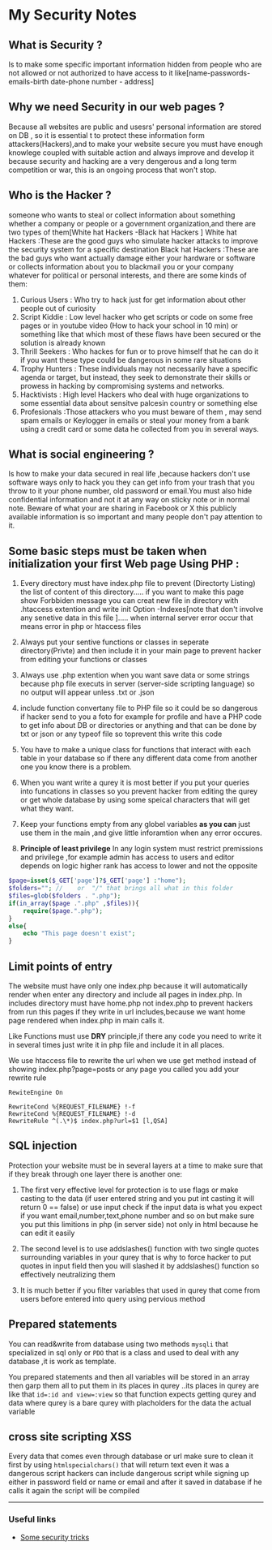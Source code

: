 # My Security Notes

## What is Security ?<br>

Is to make some specific important information hidden from people who are not allowed or not authorized to have access to it like[name-passwords-emails-birth date-phone number - address]

## Why we need Security in our web pages ?

Because all websites are public and usesrs' personal information are stored on DB , so it is essential t to protect these information form attackers(Hackers),and to make your website secure you must have enough knowlege coupled with suitable action and always improve and develop it because security and hacking are a very dengerous and a long term competition or war, this is an ongoing process that won't stop.

## Who is the Hacker ?

someone who wants to steal or collect information about something whether a company or people or a government organization,and there are two types of them[White hat Hackers -Black hat Hackers ]
White hat Hackers :These are the good guys who simulate hacker attacks to improve the security system for a specific destination
Black hat Hackers :These are the bad guys who want actually damage either your hardware or software or collects information about you to blackmail you or your company whatever for political or personal interests, and there are some kinds of them:

1. Curious Users : Who try to hack just for get information about other people out of curiosity
1. Script Kiddie : Low level hacker who get scripts or code on some free pages or in youtube video (How to hack your school in 10 min) or something like that which most of these flaws have been secured or the solution is already known
1. Thrill Seekers : Who hackes for fun or to prove himself that he can do it if you want these type could be dangerous in some rare situations
1. Trophy Hunters : These individuals may not necessarily have a specific agenda or target, but instead, they seek to demonstrate their skills or prowess in hacking by compromising systems and networks.
1. Hacktivists : High level Hackers who deal with huge organizations to some essential data about sensitve palcesin country or something else
1. Profesionals :Those attackers who you must beware of them , may send spam emails or Keylogger in emails or steal your money from a bank using a credit card or some data he collected from you in several ways.

## What is social engineering ?

Is how to make your data secured in real life ,because hackers don't use software ways only to hack you they can get info from your trash that you throw to it your phone number, old password or email.You must also hide confidential information and not it at any way on sticky note or in normal note.
Beware of what your are sharing in Facebook or X this publicly available information is so important and many people don't pay attention to it.

## Some basic steps must be taken when initialization your first Web page Using PHP :

1. Every directory must have index.php file to prevent (Directorty Listing) the list of content of this directory..... if you want to make this page show Forbbiden message you can creat new file in directory with .htaccess extention and write init Option -Indexes[note that don't involve any senetive data in this file ]..... when internal server error occur that means error in php or htaccess files
1. Always put your sentive functions or classes in seperate directory(Privte) and then include it in your main page to prevent hacker from editing your functions or classes
1. Always use .php extention when you want save data or some strings because php file executs in server (server-side scripting language) so no output will appear unless .txt or .json
1. include function convertany file to PHP file so it could be so dangerous if hacker send to you a foto for example for profile and have a PHP code to get info about DB or directories or anything and that can be done by txt or json or any typeof file so toprevent this write this code
1. You have to make a unique class for functions that interact with each table in your database so if there any different data come from another one you know there is a problem.
1. When you want write a qurey it is most better if you put your queries into funcations in classes so you
   prevent hacker from editing the qurey or get whole database by using some speical characters that will get
   what they want.

1. Keep your functions empty from any globel variables **as you can** just use them in the main ,and give little inforamtion
   when any error occures.

1. **Principle of least privilege** In any login system must restrict premissions and privilege ,for example admin has access to users and editor
   depends on logic higher rank has access to lower and not the opposite

```php
$page=isset($_GET['page']?$_GET['page'] :"home");
$folders=""; //    or  "/" that brings all what in this folder
$files=glob($folders . ".php");
if(in_array($page .".php" ,$files)){
    require($page.".php");
}
else{
    echo "This page doesn't exist";
}
```

## Limit points of entry

The website must have only one index.php because it will automatically render when enter any directory and include all pages in index.php.
In includes directory must have home.php not index.php to prevent hackers from run this pages if they write in url includes,because we want home page rendered when index.php in main calls it.

Like Functions must use **DRY** principle,if there any code you need to write it in several times just write it in php file and include it in all places.

We use htaccess file to rewrite the url when we use get method instead of showing index.php?page=posts or any page you called you add your rewrite rule

```htaccess
RewiteEngine On

RewriteCond %{REQUEST_FILENAME} !-f
RewriteCond %{REQUEST_FILENAME} !-d
RewriteRule ^(.\*)$ index.php?url=$1 [l,QSA]

```

## SQL injection

Protection your website must be in several layers at a time to make sure that if they break through one layer there is another one:

1. The first very effective level for protection is to use flags or make casting to the data (if user entered string and you put int casting it will return 0 == false)
   or use input check if the input data is what you expect if you want email,number,text,phone number and so on
   but make sure you put this limitions in php (in server side) not only in html because he can edit it easily

2. The second level is to use addslashes() function with two single quotes surrounding variables in your qurey that is why to force hacker to put quotes in input field
   then you will slashed it by addslashes() function so effectively neutralizing them
3. It is much better if you filter variables that used in qurey that come from users before entered into query using pervious method

## Prepared statements

You can read&write from database using two methods `mysqli` that specialized in sql only or `PDO` that is a class and used to deal with any database ,it is work as template.

You prepared statements and then all variables will be stored in an array then garp them all to put them in its places in qurey ..its places in qurey are like that `id=:id and view=:view` so that function expects getting qurey and data where qurey is a bare qurey with placholders for the data the actual variable

## cross site scripting XSS

Every data that comes even through database or url make sure to clean it first by using `htmlspecialchars()` that will return text even it was a dangerous script
hackers can include dangerous script while signing up either in password field or name or email and after it saved in database if he calls it again the script will be compiled

---

### Useful links

- [Some security tricks](https://www.youtube.com/watch?v=bOqTCDfc7Tk&list=PL0eyrZgxdwhwwQQZA79OzYwl5ewA7HQih&index=6)
